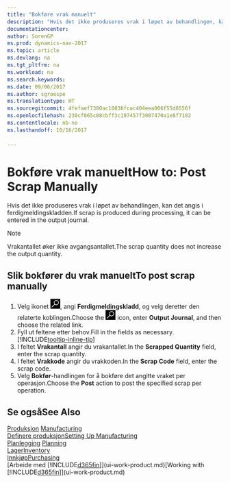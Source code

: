```yaml
---
title: "Bokføre vrak manuelt"
description: "Hvis det ikke produseres vrak i løpet av behandlingen, kan det angis i ferdigmeldingskladden. Merk at vrakantallet ikke øker avgangsantallet."
documentationcenter: 
author: SorenGP
ms.prod: dynamics-nav-2017
ms.topic: article
ms.devlang: na
ms.tgt_pltfrm: na
ms.workload: na
ms.search.keywords: 
ms.date: 09/06/2017
ms.author: sgroespe
ms.translationtype: HT
ms.sourcegitcommit: 4fefaef7380ac10836fcac404eea006f55d8556f
ms.openlocfilehash: 230cf065c08cbff3c197457f3007470a1e8f7102
ms.contentlocale: nb-no
ms.lasthandoff: 10/16/2017

---
```

# <a name="how-to-post-scrap-manually"></a><span data-ttu-id="3da0b-104">Bokføre vrak manuelt</span><span class="sxs-lookup"><span data-stu-id="3da0b-104">How to: Post Scrap Manually</span></span>
<span data-ttu-id="3da0b-105">Hvis det ikke produseres vrak i løpet av behandlingen, kan det angis i ferdigmeldingskladden.</span><span class="sxs-lookup"><span data-stu-id="3da0b-105">If scrap is produced during processing, it can be entered in the output journal.</span></span> 

> [!NOTE]
> <span data-ttu-id="3da0b-106">Vrakantallet øker ikke avgangsantallet.</span><span class="sxs-lookup"><span data-stu-id="3da0b-106">The scrap quantity does not increase the output quantity.</span></span>  

## <a name="to-post-scrap-manually"></a><span data-ttu-id="3da0b-107">Slik bokfører du vrak manuelt</span><span class="sxs-lookup"><span data-stu-id="3da0b-107">To post scrap manually</span></span>  
1. <span data-ttu-id="3da0b-108">Velg ikonet ![Søk etter side eller rapport](media/ui-search/search_small.png "Søk etter side eller rapport"), angi **Ferdigmeldingskladd**, og velg deretter den relaterte koblingen.</span><span class="sxs-lookup"><span data-stu-id="3da0b-108">Choose the ![Search for Page or Report](media/ui-search/search_small.png "Search for Page or Report icon") icon, enter **Output Journal**, and then choose the related link.</span></span>  
2. <span data-ttu-id="3da0b-109">Fyll ut feltene etter behov.</span><span class="sxs-lookup"><span data-stu-id="3da0b-109">Fill in the fields as necessary.</span></span> [!INCLUDE[tooltip-inline-tip](includes/tooltip-inline-tip_md.md)]  
3. <span data-ttu-id="3da0b-110">I feltet **Vrakantall** angir du vrakantallet.</span><span class="sxs-lookup"><span data-stu-id="3da0b-110">In the **Scrapped Quantity** field, enter the scrap quantity.</span></span>  
4. <span data-ttu-id="3da0b-111">I feltet **Vrakkode** angir du vrakkoden.</span><span class="sxs-lookup"><span data-stu-id="3da0b-111">In the **Scrap Code** field, enter the scrap code.</span></span>  
5. <span data-ttu-id="3da0b-112">Velg **Bokfør**-handlingen for å bokføre det angitte vraket per operasjon.</span><span class="sxs-lookup"><span data-stu-id="3da0b-112">Choose the **Post** action to post the specified scrap per operation.</span></span>  

## <a name="see-also"></a><span data-ttu-id="3da0b-113">Se også</span><span class="sxs-lookup"><span data-stu-id="3da0b-113">See Also</span></span>  
<span data-ttu-id="3da0b-114">[Produksjon](production-manage-manufacturing.md)  </span><span class="sxs-lookup"><span data-stu-id="3da0b-114">[Manufacturing](production-manage-manufacturing.md)  </span></span>  
[<span data-ttu-id="3da0b-115">Definere produksjon</span><span class="sxs-lookup"><span data-stu-id="3da0b-115">Setting Up Manufacturing</span></span>](production-configure-production-processes.md)  
<span data-ttu-id="3da0b-116">[Planlegging](production-planning.md)    </span><span class="sxs-lookup"><span data-stu-id="3da0b-116">[Planning](production-planning.md)    </span></span>  
[<span data-ttu-id="3da0b-117">Lager</span><span class="sxs-lookup"><span data-stu-id="3da0b-117">Inventory</span></span>](inventory-manage-inventory.md)  
[<span data-ttu-id="3da0b-118">Innkjøp</span><span class="sxs-lookup"><span data-stu-id="3da0b-118">Purchasing</span></span>](purchasing-manage-purchasing.md)  
<span data-ttu-id="3da0b-119">[Arbeide med [!INCLUDE[d365fin](includes/d365fin_md.md)]](ui-work-product.md)</span><span class="sxs-lookup"><span data-stu-id="3da0b-119">[Working with [!INCLUDE[d365fin](includes/d365fin_md.md)]](ui-work-product.md)</span></span>

